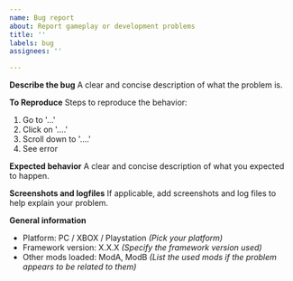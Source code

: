 ```yaml
---
name: Bug report
about: Report gameplay or development problems
title: ''
labels: bug
assignees: ''

---
```


**Describe the bug**
A clear and concise description of what the problem is.

**To Reproduce**
Steps to reproduce the behavior:
1. Go to '...'
2. Click on '....'
3. Scroll down to '....'
4. See error

**Expected behavior**
A clear and concise description of what you expected to happen.

**Screenshots and logfiles**
If applicable, add screenshots and log files to help explain your problem.

**General information**
- Platform: PC / XBOX / Playstation *(Pick your platform)*
- Framework version: X.X.X *(Specify the framework version used)*
- Other mods loaded: ModA, ModB *(List the used mods if the problem appears to be related to them)*

